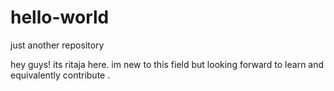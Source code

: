 # hello-world
just another repository

hey guys!
its ritaja here. im new to this field but looking forward to learn and equivalently contribute .
